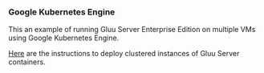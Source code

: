 ### Google Kubernetes Engine

This an example of running Gluu Server Enterprise Edition on multiple VMs using Google Kubernetes Engine.

[Here](https://github.com/GluuFederation/enterprise-edition/tree/3.1.6/examples/kubernetes/gke) are the instructions to deploy clustered instances of Gluu Server containers.
